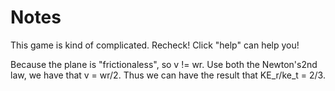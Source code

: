 # Notes

This game is kind of complicated. Recheck!
Click "help" can help you!

Because the plane is "frictionaless", so v != wr. Use both the Newton's2nd law, we have that v = wr/2. Thus we can have the result that KE_r/ke_t = 2/3.